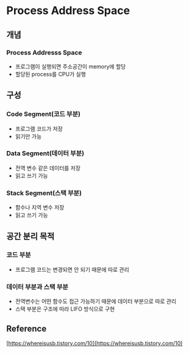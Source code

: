 # Process Address Space

## 개념

### Process Addresss Space

- 프로그램이 실행되면 주소공간이 memory에 할당
- 할당된 process를 CPU가 실행

## 구성

### Code Segment(코드 부분)

- 프로그램 코드가 저장
- 읽기만 가능

### Data Segment(데이터 부분)

- 전역 변수 같은 데이터를 저장
- 읽고 쓰기 가능

### Stack Segment(스택 부분)

- 함수나 지역 변수 저장
- 읽고 쓰기 가능

## 공간 분리 목적

### 코드 부분

- 프로그램 코드는 변경되면 안 되기 때문에 따로 관리

### 데이터 부분과 스택 부분

- 전역변수는 어떤 함수도 접근 가능하기 때문에 데이터 부분으로 따로 관리
- 스택 부분은 구조에 따라 LIFO 방식으로 구현

## Reference

[https://whereisusb.tistory.com/10](https://whereisusb.tistory.com/10)